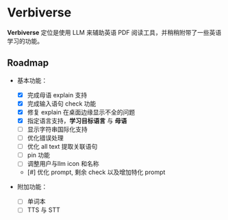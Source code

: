# Verbiverse

**Verbiverse** 定位是使用 LLM 来辅助英语 PDF 阅读工具，并稍稍附带了一些英语学习的功能。

## Roadmap

- 基本功能：

  - [x] 完成母语 explain 支持
  - [x] 完成输入语句 check 功能
  - [x] 修复 explain 在桌面边缘显示不全的问题
  - [x] 指定语言支持，**学习目标语言** 与 **母语**
  - [ ] 显示字符串国际化支持
  - [ ] 优化错误处理
  - [ ] 优化 all text 提取关联语句
  - [ ] pin 功能
  - [ ] 调整用户与llm icon 和名称
  - [#] 优化 prompt, 剩余 check 以及增加特化 prompt

- 附加功能：
  - [ ] 单词本
  - [ ] TTS 与 STT
